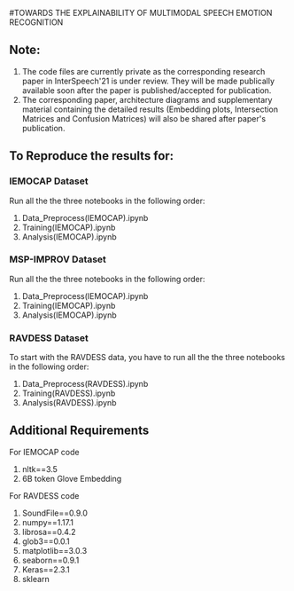 #TOWARDS THE EXPLAINABILITY OF MULTIMODAL SPEECH EMOTION RECOGNITION 

## Note:
1. The code files are currently private as the corresponding research paper in InterSpeech'21 is under review. They will be made publically available soon after the paper is published/accepted for publication.
2. The corresponding paper, architecture diagrams and supplementary material containing the detailed results (Embedding plots, Intersection Matrices and Confusion Matrices) will also be shared after paper's publication.

## To Reproduce the results for:
### IEMOCAP Dataset
   Run all the the three notebooks in the following order:
   1. Data_Preprocess(IEMOCAP).ipynb
   2. Training(IEMOCAP).ipynb
   3. Analysis(IEMOCAP).ipynb
   
### MSP-IMPROV Dataset
   Run all the the three notebooks in the following order:
   1. Data_Preprocess(IEMOCAP).ipynb
   2. Training(IEMOCAP).ipynb
   3. Analysis(IEMOCAP).ipynb

### RAVDESS Dataset
  To start with the RAVDESS data, you have to run all the the three notebooks in the following order:
   1. Data_Preprocess(RAVDESS).ipynb
   2. Training(RAVDESS).ipynb
   3. Analysis(RAVDESS).ipynb

## Additional Requirements
For IEMOCAP code
   1. nltk==3.5
   2. 6B token Glove Embedding

For RAVDESS code
   1. SoundFile==0.9.0
   2. numpy==1.17.1
   3. librosa==0.4.2
   4. glob3==0.0.1
   5. matplotlib==3.0.3
   6. seaborn==0.9.1
   7. Keras==2.3.1
   8. sklearn   
